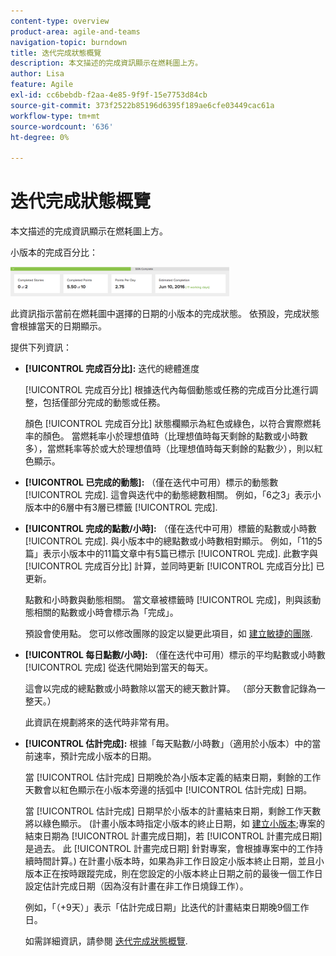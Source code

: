 ```yaml
---
content-type: overview
product-area: agile-and-teams
navigation-topic: burndown
title: 迭代完成狀態概覽
description: 本文描述的完成資訊顯示在燃耗圖上方。
author: Lisa
feature: Agile
exl-id: cc6bebdb-f2aa-4e85-9f9f-15e7753d84cb
source-git-commit: 373f2522b85196d6395f189ae6cfe03449cac61a
workflow-type: tm+mt
source-wordcount: '636'
ht-degree: 0%

---
```


# 迭代完成狀態概覽

本文描述的完成資訊顯示在燃耗圖上方。

小版本的完成百分比：

![](assets/burndown-percentcomplete-350x47.png)

此資訊指示當前在燃耗圖中選擇的日期的小版本的完成狀態。 依預設，完成狀態會根據當天的日期顯示。

提供下列資訊：

* **[!UICONTROL 完成百分比]:** 迭代的總體進度

   [!UICONTROL 完成百分比] 根據迭代內每個動態或任務的完成百分比進行調整，包括僅部分完成的動態或任務。

   顏色 [!UICONTROL 完成百分比] 狀態欄顯示為紅色或綠色，以符合實際燃耗率的顏色。 當燃耗率小於理想值時（比理想值時每天剩餘的點數或小時數多），當燃耗率等於或大於理想值時（比理想值時每天剩餘的點數少），則以紅色顯示。

* **[!UICONTROL 已完成的動態]:** （僅在迭代中可用）標示的動態數 [!UICONTROL 完成]. 這會與迭代中的動態總數相關。 例如，「6之3」表示小版本中的6層中有3層已標籤 [!UICONTROL 完成].
* **[!UICONTROL 完成的點數/小時]:** （僅在迭代中可用）標籤的點數或小時數 [!UICONTROL 完成]. 與小版本中的總點數或小時數相對顯示。 例如，「11的5篇」表示小版本中的11篇文章中有5篇已標示 [!UICONTROL 完成]. 此數字與 [!UICONTROL 完成百分比] 計算，並同時更新 [!UICONTROL 完成百分比] 已更新。

   點數和小時數與動態相關。 當文章被標籤時 [!UICONTROL 完成]，則與該動態相關的點數或小時會標示為「完成」。

   預設會使用點。 您可以修改團隊的設定以變更此項目，如 [建立敏捷的團隊](../../../agile/get-started-with-agile-in-workfront/create-an-agile-team.md).

* **[!UICONTROL 每日點數/小時]:** （僅在迭代中可用）標示的平均點數或小時數 [!UICONTROL 完成] 從迭代開始到當天的每天。

   這會以完成的總點數或小時數除以當天的總天數計算。 （部分天數會記錄為一整天。）

   此資訊在規劃將來的迭代時非常有用。

* **[!UICONTROL 估計完成]:** 根據「每天點數/小時數」（適用於小版本）中的當前速率，預計完成小版本的日期。

   當 [!UICONTROL 估計完成] 日期晚於為小版本定義的結束日期，剩餘的工作天數會以紅色顯示在小版本旁邊的括弧中 [!UICONTROL 估計完成] 日期。

   當 [!UICONTROL 估計完成] 日期早於小版本的計畫結束日期，剩餘工作天數將以綠色顯示。 (計畫小版本時指定小版本的終止日期，如 [建立小版本](../../../agile/use-scrum-in-an-agile-team/iterations/create-an-iteration.md);專案的結束日期為 [!UICONTROL 計畫完成日期]，若 [!UICONTROL 計畫完成日期] 是過去。 此 [!UICONTROL 計畫完成日期] 針對專案，會根據專案中的工作持續時間計算。) 在計畫小版本時，如果為非工作日設定小版本終止日期，並且小版本正在按時跟蹤完成，則在您設定的小版本終止日期之前的最後一個工作日設定估計完成日期（因為沒有計畫在非工作日燒錄工作）。

   例如，「（+9天）」表示「估計完成日期」比迭代的計畫結束日期晚9個工作日。

   如需詳細資訊，請參閱 [迭代完成狀態概覽](#Understanding-How-Days-Off-Affect-the-Burndown-Chart).
